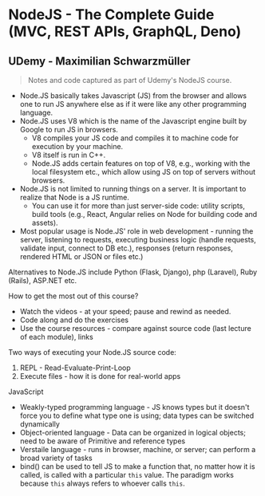 # NodeJS - The Complete Guide (MVC, REST APIs, GraphQL, Deno)
## UDemy - Maximilian Schwarzmüller
> Notes and code captured as part of Udemy's NodeJS course.

* Node.JS basically takes Javascript (JS) from the browser and allows one to run JS anywhere else as if it were like any other programming language.
* Node.JS uses V8 which is the name of the Javascript engine built by Google to run JS in browsers.
    * V8 compiles your JS code and compiles it to machine code for execution by your machine.
    * V8 itself is run in C++.
    * Node.JS adds certain features on top of V8, e.g., working with the local filesystem etc., which allow using JS on top of servers without browsers.
* Node.JS is not limited to running things on a server. It is important to realize that Node is a JS runtime.
  * You can use it for more than just server-side code: utility scripts, build tools (e.g., React, Angular relies on Node for building code and assets).
* Most popular usage is Node.JS' role in web development - running the server, listening to requests, executing business logic (handle requests, validate input, connect to DB etc.), responses (return responses, rendered HTML or JSON or files etc.)

Alternatives to Node.JS include Python (Flask, Django), php (Laravel), Ruby (Rails), ASP.NET etc.

How to get the most out of this course?
* Watch the videos - at your speed; pause and rewind as needed.
* Code along and do the exercises
* Use the course resources - compare against source code (last lecture of each module), links

Two ways of executing your Node.JS source code:
1. REPL - Read-Evaluate-Print-Loop
2. Execute files - how it is done for real-world apps

JavaScript
* Weakly-typed programming language - JS knows types but it doesn't force you to define what type one is using; data types can be switched dynamically
* Object-oriented language - Data can be organized in logical objects; need to be aware of Primitive and reference types
* Verstaile language - runs in browser, machine, or server; can perform a broad variety of tasks
* bind() can be used to tell JS to make a function that, no matter how it is called, is called with a particular `this` value. The paradigm works because `this` always refers to whoever calls `this`.
